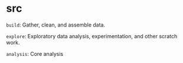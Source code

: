 # src

`build`: Gather, clean, and assemble data.

`explore`: Exploratory data analysis, experimentation, and other scratch work. 

`analysis`: Core analysis
